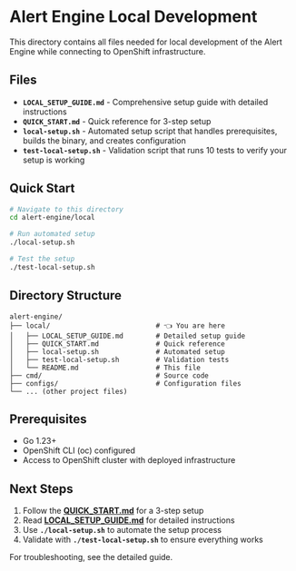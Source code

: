 # Alert Engine Local Development

This directory contains all files needed for local development of the Alert Engine while connecting to OpenShift infrastructure.

## Files

- **`LOCAL_SETUP_GUIDE.md`** - Comprehensive setup guide with detailed instructions
- **`QUICK_START.md`** - Quick reference for 3-step setup
- **`local-setup.sh`** - Automated setup script that handles prerequisites, builds the binary, and creates configuration
- **`test-local-setup.sh`** - Validation script that runs 10 tests to verify your setup is working

## Quick Start

```bash
# Navigate to this directory
cd alert-engine/local

# Run automated setup
./local-setup.sh

# Test the setup
./test-local-setup.sh
```

## Directory Structure

```
alert-engine/
├── local/                          # 👈 You are here
│   ├── LOCAL_SETUP_GUIDE.md        # Detailed setup guide
│   ├── QUICK_START.md              # Quick reference
│   ├── local-setup.sh              # Automated setup
│   ├── test-local-setup.sh         # Validation tests
│   └── README.md                   # This file
├── cmd/                            # Source code
├── configs/                        # Configuration files
└── ... (other project files)
```

## Prerequisites

- Go 1.23+
- OpenShift CLI (oc) configured
- Access to OpenShift cluster with deployed infrastructure

## Next Steps

1. Follow the **[QUICK_START.md](QUICK_START.md)** for a 3-step setup
2. Read **[LOCAL_SETUP_GUIDE.md](LOCAL_SETUP_GUIDE.md)** for detailed instructions
3. Use **`./local-setup.sh`** to automate the setup process
4. Validate with **`./test-local-setup.sh`** to ensure everything works

For troubleshooting, see the detailed guide. 